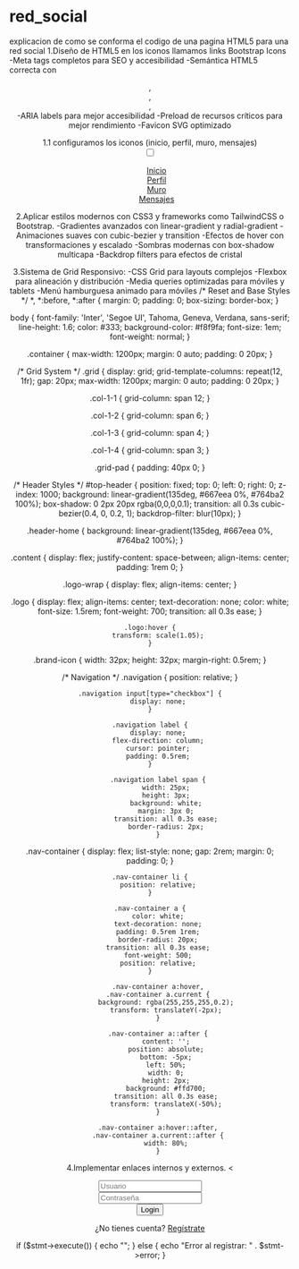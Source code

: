 # red_social
explicacion de como se conforma el codigo de una pagina HTML5 para una red social
1.Diseño de HTML5 en los iconos  llamamos links Bootstrap Icons
-Meta tags completos para SEO y accesibilidad
-Semántica HTML5 correcta con <header>, <nav>, <section>, <footer>
-ARIA labels para mejor accesibilidad
-Preload de recursos críticos para mejor rendimiento
-Favicon SVG optimizado
   <!-- Bootstrap CSS -->
<link href="https://cdn.jsdelivr.net/npm/bootstrap@5.3.2/dist/css/bootstrap.min.css" rel="stylesheet">
<!-- Bootstrap Icons -->
<link href="https://cdn.jsdelivr.net/npm/bootstrap-icons@1.11.1/font/bootstrap-icons.css" rel="stylesheet">
1.1 configuramos los iconos (inicio, perfil, muro, mensajes)
<nav class="navigation">
    <input type="checkbox" id="nav-button">
    <label for="nav-button" onclick></label>
    <ul class="nav-container">
        <!-- Icono Inicio -->
        <div class="col-6 col-md-2">
        <a href="#inicio" id="inicio01" class="text-decoration-none text-dark d-flex flex-column align-items-center">
        <i class="bi bi-house-door-fill fs-1 mb-2"></i>
       <span>Inicio</span>
       </a>
       </div>
      <!-- Icono Perfil -->
      <div class="col-6 col-md-2">
      <a href="#perfil" id="perfil01" class="text-decoration-none text-dark d-flex flex-column align-items-center">
      <i class="bi bi-person-circle fs-1 mb-2"></i>
      <span>Perfil</span>
      </a>
      </div>
      <!-- Icono Muro -->
      <div class="col-6 col-md-2">
      <a href="#muro" id="muro01" class="text-decoration-none text-dark d-flex flex-column align-items-center">
      <i class="bi bi-collection-fill fs-1 mb-2"></i>
      <span>Muro</span>
      </a>
      </div>
      <!-- Icono Mensajes -->
      <div class="col-6 col-md-2">
      <a href="#mensajes" id="mensajes01" class="text-decoration-none text-dark d-flex flex-column align-items-center">
      <i class="bi bi-chat-dots-fill fs-1 mb-2"></i>
      <span>Mensajes</span>
      </a>
      </div>
    </ul>
</nav>


2.Aplicar estilos modernos con CSS3 y frameworks como TailwindCSS o Bootstrap.
-Gradientes avanzados con linear-gradient y radial-gradient
-Animaciones suaves con cubic-bezier y transition
-Efectos de hover con transformaciones y escalado
-Sombras modernas con box-shadow multicapa
-Backdrop filters para efectos de cristal
 <!-- Preload critical resources -->
 <link rel="preload" href="https://fonts.googleapis.com/css2?family=Inter:wght@300;400;500;600;700&display=swap" as="style">
 <link rel="preload" href="style.css" as="style">
 
 <!-- Stylesheets -->
 <link rel="stylesheet" href="https://fonts.googleapis.com/css2?family=Inter:wght@300;400;500;600;700&display=swap">
 <link rel="stylesheet" href="style.css">
 <link href="https://cdnjs.cloudflare.com/ajax/libs/font-awesome/6.4.0/css/all.min.css" rel="stylesheet">
 
 <!-- Favicon -->
 <link rel="icon" type="image/svg+xml" href="data:image/svg+xml,<svg xmlns='http://www.w3.org/2000/svg' viewBox='0 0 100 100'><text y='.9em' font-size='90'>🎓</text></svg>">
 

 <!-- Theme Color -->
 <meta name="theme-color" content="#ba66ea">

 3.Sistema de Grid Responsivo:
-CSS Grid para layouts complejos
-Flexbox para alineación y distribución
-Media queries optimizadas para móviles y tablets
-Menú hamburguesa animado para móviles
/* Reset and Base Styles */
*, *:before, *:after {
    margin: 0;
    padding: 0;
    box-sizing: border-box;
}

body {
    font-family: 'Inter', 'Segoe UI', Tahoma, Geneva, Verdana, sans-serif;
    line-height: 1.6;
    color: #333;
    background-color: #f8f9fa;
    font-size: 1em;
    font-weight: normal;
}

.container {
    max-width: 1200px;
    margin: 0 auto;
    padding: 0 20px;
}

/* Grid System */
.grid {
    display: grid;
    grid-template-columns: repeat(12, 1fr);
    gap: 20px;
    max-width: 1200px;
    margin: 0 auto;
    padding: 0 20px;
}

.col-1-1 {
    grid-column: span 12;
}

.col-1-2 {
    grid-column: span 6;
}

.col-1-3 {
    grid-column: span 4;
}

.col-1-4 {
    grid-column: span 3;
}

.grid-pad {
    padding: 40px 0;
}

/* Header Styles */
#top-header {
    position: fixed;
    top: 0;
    left: 0;
    right: 0;
    z-index: 1000;
    background: linear-gradient(135deg, #667eea 0%, #764ba2 100%);
    box-shadow: 0 2px 20px rgba(0,0,0,0.1);
    transition: all 0.3s cubic-bezier(0.4, 0, 0.2, 1);
    backdrop-filter: blur(10px);
}

.header-home {
    background: linear-gradient(135deg, #667eea 0%, #764ba2 100%);
}

.content {
    display: flex;
    justify-content: space-between;
    align-items: center;
    padding: 1rem 0;
}

.logo-wrap {
    display: flex;
    align-items: center;
}

.logo {
    display: flex;
    align-items: center;
    text-decoration: none;
    color: white;
    font-size: 1.5rem;
    font-weight: 700;
    transition: all 0.3s ease;
}

    .logo:hover {
        transform: scale(1.05);
    }

.brand-icon {
    width: 32px;
    height: 32px;
    margin-right: 0.5rem;
}

/* Navigation */
.navigation {
    position: relative;
}

    .navigation input[type="checkbox"] {
        display: none;
    }

    .navigation label {
        display: none;
        flex-direction: column;
        cursor: pointer;
        padding: 0.5rem;
    }

        .navigation label span {
            width: 25px;
            height: 3px;
            background: white;
            margin: 3px 0;
            transition: all 0.3s ease;
            border-radius: 2px;
        }

.nav-container {
    display: flex;
    list-style: none;
    gap: 2rem;
    margin: 0;
    padding: 0;
}

    .nav-container li {
        position: relative;
    }

    .nav-container a {
        color: white;
        text-decoration: none;
        padding: 0.5rem 1rem;
        border-radius: 20px;
        transition: all 0.3s ease;
        font-weight: 500;
        position: relative;
    }

        .nav-container a:hover,
        .nav-container a.current {
            background: rgba(255,255,255,0.2);
            transform: translateY(-2px);
        }

        .nav-container a::after {
            content: '';
            position: absolute;
            bottom: -5px;
            left: 50%;
            width: 0;
            height: 2px;
            background: #ffd700;
            transition: all 0.3s ease;
            transform: translateX(-50%);
        }

        .nav-container a:hover::after,
        .nav-container a.current::after {
            width: 80%;
        }

4.Implementar enlaces internos y externos.
<<?php
session_start();
if (!isset($_SESSION['username'])) {
    header("Location: http://localhost/pagina2/for.php");
    exit();
}
?>
            <form action="login.php" method="POST">
                <div class="input-group form-group">
                    <div class="input-group-prepend">
                        <span class="input-group-text"><i class="fas fa-user"></i></span>
                    </div>
                    <input type="text" name="username" class="form-control" placeholder="Usuario" required>
                </div>
                <div class="input-group form-group">
                    <div class="input-group-prepend">
                        <span class="input-group-text"><i class="fas fa-key"></i></span>
                    </div>
                    <input type="password" name="password" class="form-control" placeholder="Contraseña" required>
                </div>
                <div class="form-group">
                    <input type="submit" value="Login" class="btn float-right login_btn">
                </div>
            </form>
        </div>
        <div class="card-footer">
            <div class="d-flex justify-content-center links">
                ¿No tienes cuenta?
                <a href="#" id="showRegister">Regístrate</a>
            </div>
        </div>
    </div>
</div>
if ($stmt->execute()) {
    echo "<script>alert('Usuario registrado correctamente');window.location.href='for.php';</script>";
} else {
    echo "Error al registrar: " . $stmt->error;
}
